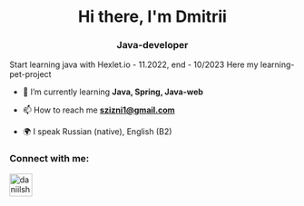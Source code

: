 <h1 align="center">Hi there, I'm Dmitrii </h1>
<h3 align="center">Java-developer</h3>

<p>Start learning java with Hexlet.io - 11.2022, end - 10/2023
Here my learning-pet-project</p>

- 🌱 I’m currently learning **Java, Spring, Java-web**

- 📫 How to reach me **szizni1@gmail.com**

- 🌍 I speak Russian (native), English (B2)

### Connect with me:
<p align="left">
<a href="https://t.me/firefullhawk" target="blank"><img align="center" src="https://raw.githubusercontent.com/daniilshat/daniilshat/2d7eafe5250314b3d422c86b35de062e0f1f5178/icons/Telegram.svg" alt="daniilshat" height="40" width="40" /></a>
</p>
